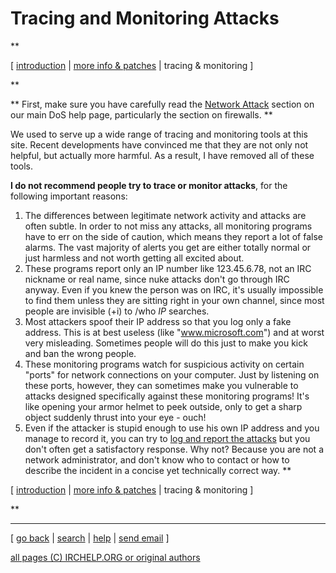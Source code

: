 # Tracing and Monitoring Attacks

**

[ [introduction](index.html) | [more info & patches](info.html) | tracing &
monitoring ]

**

** First, make sure you have carefully read the [Network Attack](index.html#netattack) section on our main DoS help page, particularly the section on firewalls. **

We used to serve up a wide range of tracing and monitoring tools at this site.
Recent developments have convinced me that they are not only not helpful, but
actually more harmful. As a result, I have removed all of these tools.

**I do not recommend people try to trace or monitor attacks**, for the following important reasons: 

  1. The differences between legitimate network activity and attacks are often subtle. In order to not miss any attacks, all monitoring programs have to err on the side of caution, which means they report a lot of false alarms. The vast majority of alerts you get are either totally normal or just harmless and not worth getting all excited about. 
  2. These programs report only an IP number like 123.45.6.78, not an IRC nickname or real name, since nuke attacks don't go through IRC anyway. Even if you knew the person was on IRC, it's usually impossible to find them unless they are sitting right in your own channel, since most people are invisible (+i) to /who *IP* searches. 
  3. Most attackers spoof their IP address so that you log only a fake address. This is at best useless (like "www.microsoft.com") and at worst very misleading. Sometimes people will do this just to make you kick and ban the wrong people. 
  4. These monitoring programs watch for suspicious activity on certain "ports" for network connections on your computer. Just by listening on these ports, however, they can sometimes make you vulnerable to attacks designed specifically against these monitoring programs! It's like opening your armor helmet to peek outside, only to get a sharp object suddenly thrust into your eye - ouch! 
  5. Even if the attacker is stupid enough to use his own IP address and you manage to record it, you can try to [log and report the attacks](report.html) but you don't often get a satisfactory response. Why not? Because you are not a network administrator, and don't know who to contact or how to describe the incident in a concise yet technically correct way.  **

[ [introduction](index.html) | [more info & patches](info.html) | tracing &
monitoring ]

**

* * *



[ [go back](/irchelp/) | [search](/irchelp/search_engine.cgi) |
[help](/irchelp/help.html) | [send email](/irchelp/mail.cgi) ]

[all pages (C) IRCHELP.ORG or original authors](/irchelp/credit.html)

